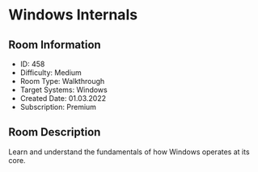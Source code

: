 ﻿# Windows Internals

## Room Information
- ID: 458
- Difficulty: Medium
- Room Type: Walkthrough
- Target Systems: Windows
- Created Date: 01.03.2022
- Subscription: Premium

## Room Description
Learn and understand the fundamentals of how Windows operates at its core.
